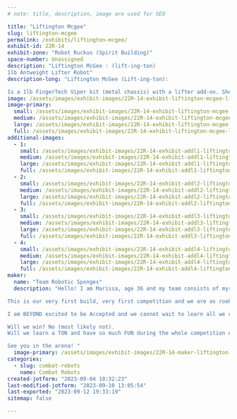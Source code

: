 ```yaml
---
# note: title, description, image are used for SEO

title: "Liftington Mcgee"
slug: liftington-mcgee
permalink: /exhibits/liftington-mcgee/
exhibit-id: 22R-14
exhibit-zone: "Robot Ruckus (Spirit Building)"
space-number: Unassigned
description: "Liftington McGee : (lift-ing-ton)
1lb Antweight Lifter Robot"
description-long: "Liftington McGee (Lift-ing-ton):

Is a 1lb FingerTech Viper kit (metal chassis) with a lifter add-on. She has upgrades to her motors for more torque, less speed. Upgraded armor for (hopefully) more durability during combat. As well as upgraded ESC for ease of maintenance during competition. Her wheels also have a standard liquid latex treatment for more grip in the arena. Her signature move is the FACE-LIFT.     "
image: /assets/images/exhibit-images/22R-14-exhibit-liftington-mcgee-liftington-edit-large.png
image-primary: 
  small: /assets/images/exhibit-images/22R-14-exhibit-liftington-mcgee-liftington-edit-small.png
  medium: /assets/images/exhibit-images/22R-14-exhibit-liftington-mcgee-liftington-edit-medium.png
  large: /assets/images/exhibit-images/22R-14-exhibit-liftington-mcgee-liftington-edit-large.png
  full: /assets/images/exhibit-images/22R-14-exhibit-liftington-mcgee-liftington-edit-full.png
additional-images: 
  - 1:
    small: /assets/images/exhibit-images/22R-14-exhibit-addl1-liftington-mcgee-20230424-201515-small.jpg
    medium: /assets/images/exhibit-images/22R-14-exhibit-addl1-liftington-mcgee-20230424-201515-medium.jpg
    large: /assets/images/exhibit-images/22R-14-exhibit-addl1-liftington-mcgee-20230424-201515-large.jpg
    full: /assets/images/exhibit-images/22R-14-exhibit-addl1-liftington-mcgee-20230424-201515-full.jpg
  - 2:
    small: /assets/images/exhibit-images/22R-14-exhibit-addl2-liftington-mcgee-20230512-193038-small.jpg
    medium: /assets/images/exhibit-images/22R-14-exhibit-addl2-liftington-mcgee-20230512-193038-medium.jpg
    large: /assets/images/exhibit-images/22R-14-exhibit-addl2-liftington-mcgee-20230512-193038-large.jpg
    full: /assets/images/exhibit-images/22R-14-exhibit-addl2-liftington-mcgee-20230512-193038-full.jpg
  - 3:
    small: /assets/images/exhibit-images/22R-14-exhibit-addl3-liftington-mcgee-20230512-193051-small.jpg
    medium: /assets/images/exhibit-images/22R-14-exhibit-addl3-liftington-mcgee-20230512-193051-medium.jpg
    large: /assets/images/exhibit-images/22R-14-exhibit-addl3-liftington-mcgee-20230512-193051-large.jpg
    full: /assets/images/exhibit-images/22R-14-exhibit-addl3-liftington-mcgee-20230512-193051-full.jpg
  - 4:
    small: /assets/images/exhibit-images/22R-14-exhibit-addl4-liftington-mcgee-20230512-193402-small.jpg
    medium: /assets/images/exhibit-images/22R-14-exhibit-addl4-liftington-mcgee-20230512-193402-medium.jpg
    large: /assets/images/exhibit-images/22R-14-exhibit-addl4-liftington-mcgee-20230512-193402-large.jpg
    full: /assets/images/exhibit-images/22R-14-exhibit-addl4-liftington-mcgee-20230512-193402-full.jpg
maker: 
  name: "Team Robotic Sponges"
  description: "Hello! I am Marissa, age 36 and my team consists of myself (Captain, main bot builder), my husband Russell (team engineer) and son Sawyer (team energetic hype man and backup robot driver). Our Team moto is - TEAM ROBOTIC SPONGES ... Here to ABSORB all the combat robotics knowledge! 

This is our very first build, very first competition and we are as rookie as you can get. This started with my son and I and our passion for BattleBots that roped in our third member who now loves the sport just as much as us! 

I am BEYOND excited to be Accepted and we cannot wait to learn all we can about the combat robotics community and fellow competitor's! I realize we have a very tall hill to climb in this sport but I (at least) am loving every part of the journey!

Will we win? No (most likely not).
Will we learn a TON and have so much FUN during the whole competition experience? YES YES YES!!!

See you in the arena! "
  image-primary: /assets/images/exhibit-images/22R-14-maker-liftington-mcgee-robotic-sponges-logo-medium.png
categories: 
  - slug: combat-robots
    name: Combat Robots
created-jotform: "2023-09-04 18:32:23"
last-modified-jotform: "2023-09-10 13:05:54"
last-exported: "2023-09-12 19:33:19"
sitemap: false

---
```

